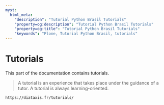 ```yaml
---
myst:
  html_meta:
    "description": "Tutorial Python Brasil Tutorials"
    "property=og:description": "Tutorial Python Brasil Tutorials"
    "property=og:title": "Tutorial Python Brasil Tutorials"
    "keywords": "Plone, Tutorial Python Brasil, tutorials"
---
```


# Tutorials

This part of the documentation contains tutorials.

> A tutorial is an experience that takes place under the guidance of a tutor.
> A tutorial is always learning-oriented.

```{seealso}
https://diataxis.fr/tutorials/
```
